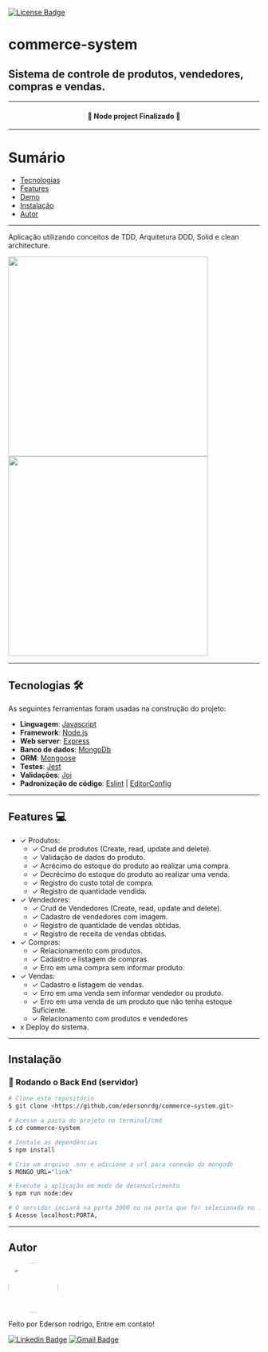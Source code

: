 [![License Badge](https://img.shields.io/github/license/facebook/react)](https://img.shields.io/github/license/facebook/react)
# commerce-system  

## Sistema de controle de produtos, vendedores, compras e vendas.

---

<h4 align="center" >
	🚀 Node project Finalizado 🚀
</h4>

---

# Sumário

- [Tecnologias](#tech)
- [Features](#feat)
- [Demo](#Demo)
- [Instalação](#Pré-requisitos)
- [Autor](#Autor)

---
Aplicação utilizando conceitos de TDD, Arquitetura DDD, Solid e clean architecture.

<p float="left">
  <img src="https://media3.giphy.com/media/kXBzWNZu2ozg5u7Raz/giphy.gif" width="400" />
  <img src="https://i.ibb.co/641KsQr/imagem-2021-04-15-231420.png" width="400"/> 
</p>

---

<h2 id="tech">Tecnologias 🛠 </h2>

As seguintes ferramentas foram usadas na construção do projeto:  

- **Linguagem**: [Javascript](https://developer.mozilla.org/pt-BR/docs/Web/JavaScript) 
- **Framework**: [Node.js](https://nodejs.org/en/)
- **Web server**: [Express](https://expressjs.com)
- **Banco de dados**: [MongoDb](https://www.mongodb.com) 
- **ORM**: [Mongoose](https://mongoosejs.com)
- **Testes**: [Jest](https://jestjs.io/pt-BR/)
- **Validações**: [Joi](https://joi.dev/api/)
- **Padronização de código**: [Eslint](https://eslint.org) | [EditorConfig](https://editorconfig.org)


---

<h2 id="feat">Features 💻</h2>

- ✓ Produtos:
  - ✓ Crud de produtos (Create, read, update and delete).
  - ✓ Validação de dados do produto.
  - ✓ Acrécimo do estoque do produto ao realizar uma compra.
  - ✓ Decrécimo do estoque do produto ao realizar uma venda.
  - ✓ Registro do custo total de compra.
  - ✓ Registro de quantidade vendida.
- ✓ Vendedores:
  - ✓ Crud de Vendedores (Create, read, update and delete).
  - ✓ Cadastro de vendedores com imagem.
  - ✓ Registro de quantidade de vendas obtidas.
  - ✓ Registro de receita de vendas obtidas.
- ✓ Compras:
  - ✓ Relacionamento com produtos.
  - ✓ Cadastro e listagem de compras.
  - ✓ Erro em uma compra sem informar produto.
- ✓ Vendas:
  - ✓ Cadastro e listagem de vendas.
  - ✓ Erro em uma venda sem informar vendedor ou produto.
  - ✓ Erro em uma venda de um produto que não tenha estoque Suficiente.
  - ✓ Relacionamento com produtos e vendedores
- x Deploy do sistema.

---
<h2 id="Pré-requisitos">Instalação</h2>

### 🎲 Rodando o Back End (servidor)

```bash
# Clone este repositório
$ git clone <https://github.com/edersonrdg/commerce-system.git>

# Acesse a pasta do projeto no terminal/cmd
$ cd commerce-system

# Instale as dependências
$ npm install

# Crie um arquivo .env e adicione a url para conexão do mongodb
$ MONGO_URL="link"

# Execute a aplicação em modo de desenvolvimento
$ npm run node:dev

# O servidor inciará na porta 3000 ou na porta que for selecionada no .env por PORT.
$ Acesse localhost:PORTA,
```

---

## Autor 

<a href="https://github.com/edersonrdg">
 <img style="border-radius: 50%;" src="https://avatars.githubusercontent.com/u/60035985?s=460&u=3f67302dcc7cc3e33a51c71ad77fba31d6d2f6e1&v=4" width="100px;" alt=""/>
 <br />
 </a>


Feito por Ederson rodrigo, Entre em contato!

[![Linkedin Badge](https://img.shields.io/badge/-edersonsl-blue?style=flat-square&logo=Linkedin&logoColor=white&link=https://www.linkedin.com/in/edersonsl/)](https://www.linkedin.com/in/edersonsl/)
[![Gmail Badge](https://img.shields.io/badge/-edersonrodrigo31@gmail.com-c14438?style=flat-square&logo=Gmail&logoColor=white&link=mailto:edersonrodrigo31@gmail.com)](mailto:edersonrodrigo31@gmail.com)
